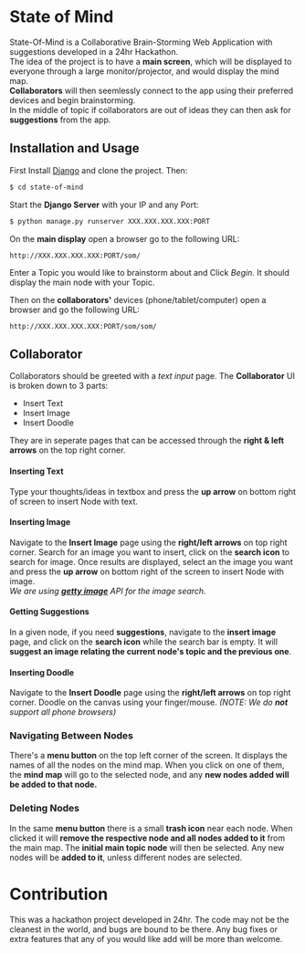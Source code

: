 # State of Mind
State-Of-Mind is a Collaborative Brain-Storming Web Application with suggestions developed in a 24hr Hackathon.<br />
The idea of the project is to have a **main screen**, which will be displayed to everyone through a large monitor/projector, and would display the mind map.<br />
**Collaborators** will then seemlessly connect to the app using their preferred devices and begin brainstorming.<br />
In the middle of topic if collaborators are out of ideas they can then ask for **suggestions** from the app.

## Installation and Usage

First Install [Django](https://www.djangoproject.com/download/) and clone the project. Then:

```sh
$ cd state-of-mind
```

Start the **Django Server** with your IP and any Port:

```sh
$ python manage.py runserver XXX.XXX.XXX.XXX:PORT
```

On the **main display** open a browser go to the following URL:

```
http://XXX.XXX.XXX.XXX:PORT/som/
```
Enter a Topic you would like to brainstorm about and Click *Begin*. It should display the main node with your Topic.

Then on the **collaborators'** devices (phone/tablet/computer) open a browser and go the following URL:

```
http://XXX.XXX.XXX.XXX:PORT/som/som/
```

## Collaborator

Collaborators should be greeted with a *text input* page. The **Collaborator** UI is broken down to 3 parts:
* Insert Text
* Insert Image
* Insert Doodle

They are in seperate pages that can be accessed through the **right & left arrows** on the top right corner.

#### Inserting Text
Type your thoughts/ideas in textbox and press the **up arrow** on bottom right of screen to insert Node with text.

#### Inserting Image
Navigate to the **Insert Image** page using the **right/left arrows** on top right corner. Search for an image you want to insert, click on the **search icon** to search for image. Once results are displayed, select an the image you want and press the **up arrow** on bottom right of the screen to insert Node with image.<br/>
_We are using [**getty image**](http://developers.gettyimages.com/en/) API for the image search._

#### Getting Suggestions
In a given node, if you need **suggestions**, navigate to the **insert image** page, and click on the **search icon** while the search bar is empty. It will **suggest an image relating the current node's topic and the previous one**.

#### Inserting Doodle
Navigate to the **Insert Doodle** page using the **right/left arrows** on top right corner. Doodle on the canvas using your finger/mouse. _(NOTE: We do **not** support all phone browsers)_

### Navigating Between Nodes
There's a **menu button** on the top left corner of the screen. It displays the names of all the nodes on the mind map. When you click on one of them, the **mind map** will go to the selected node, and any **new nodes added will be added to that node.**

### Deleting Nodes
In the same **menu button** there is a small **trash icon** near each node. When clicked it will **remove the respective node and all nodes added to it** from the main map. The **initial main topic node** will then be selected. Any new nodes will be **added to it**, unless different nodes are selected.

# Contribution

This was a hackathon project developed in 24hr. The code may not be the cleanest in the world, and bugs are bound to be there. Any bug fixes or extra features that any of you would like add will be more than welcome.



